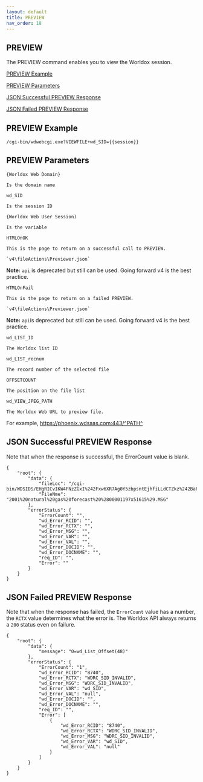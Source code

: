 ```yaml
---
layout: default
title: PREVIEW
nav_order: 18
---
```


## PREVIEW

The PREVIEW command enables you to view the Worldox session.

[PREVIEW Example](#preview-example)

[PREVIEW Parameters](#preview-parameters)

[JSON Successful PREVIEW Response](#json-successful-preview-response)

[JSON Failed PREVIEW Response](#json-failed-preview-response)

## PREVIEW Example

`/cgi-bin/wdwebcgi.exe?VIEWFILE+wd_SID={{session}}`

## PREVIEW Parameters

`{Worldox Web Domain}`
	
	Is the domain name

`wd_SID`
	
	Is the session ID

`{Worldox Web User Session)`
	
	Is the variable
`HTMLOnOK`

	This is the page to return on a successful call to PREVIEW.
	
	`v4\fileActions\Previewer.json`

**Note:** `api` is deprecated but still can be used. Going forward v4 is the best practice.

`HTMLOnFail`

	This is the page to return on a failed PREVIEW.

	`v4\fileActions\Previewer.json`

**Note:** `api`is deprecated but still can be used. Going forward v4 is the best practice.

`wd_LIST_ID`

	The Worldox list ID

`wd_LIST_recnum`

	The record number of the selected file
`OFFSETCOUNT`
	
	The position on the file list

`wd_VIEW_JPEG_PATH`

	The Worldox Web URL to preview file. 

For example, https://phoenix.wdsaas.com:443/^PATH^

## JSON Successful PREVIEW Response

Note that when the response is successful, the ErrorCount value is blank. 

```
{
    "root": {
        "data": {
            "fileLoc": "/cgi-bin/WDSIDS/EHgRICvIKW4FNzZGxI%242Fxw6XR7Ag0Y5zbpsntEjhfiLLdCTZkz%242BaFbdWCx%242F4%243D/VIEW/005/00060/0140/VIEW_000.HTM",
            "FileNme": "2001%20natural%20gas%20forecast%20%2800001197x51615%29.MSG"
        },
        "errorStatus": {
            "ErrorCount": "",
            "wd_Error_RCID": "",
            "wd_Error_RCTX": "",
            "wd_Error_MSG": "",
            "wd_Error_VAR": "",
            "wd_Error_VAL": "",
            "wd_Error_DOCID": "",
            "wd_Error_DOCNAME": "",
            "req_ID": "",
            "Error": ""
        }
    }
}
```

## JSON Failed PREVIEW Response

Note that when the response has failed, the `ErrorCount` value has a number, the `RCTX` value determines what the error is. The Worldox API always returns a `200` status even on failure.  

```
{
    "root": {
        "data": {
            "message": "0=wd_List_Offset(48)"
        },
        "errorStatus": {
            "ErrorCount": "1",
            "wd_Error_RCID": "8740",
            "wd_Error_RCTX": "WDRC_SID_INVALID",
            "wd_Error_MSG": "WDRC_SID_INVALID",
            "wd_Error_VAR": "wd_SID",
            "wd_Error_VAL": "null",
            "wd_Error_DOCID": "",
            "wd_Error_DOCNAME": "",
            "req_ID": "",
            "Error": [
                {
                    "wd_Error_RCID": "8740",
                    "wd_Error_RCTX": "WDRC_SID_INVALID",
                    "wd_Error_MSG": "WDRC_SID_INVALID",
                    "wd_Error_VAR": "wd_SID",
                    "wd_Error_VAL": "null"
                }
            ]
        }
    }
}
```
